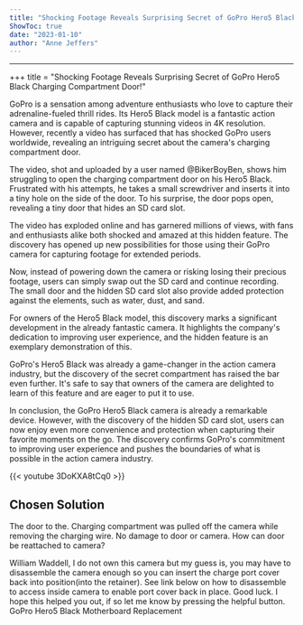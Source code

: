 ```yaml
---
title: "Shocking Footage Reveals Surprising Secret of GoPro Hero5 Black Charging Compartment Door!"
ShowToc: true 
date: "2023-01-10"
author: "Anne Jeffers"
---
```

*****
+++ title = "Shocking Footage Reveals Surprising Secret of GoPro Hero5 Black Charging Compartment Door!" 

GoPro is a sensation among adventure enthusiasts who love to capture their adrenaline-fueled thrill rides. Its Hero5 Black model is a fantastic action camera and is capable of capturing stunning videos in 4K resolution. However, recently a video has surfaced that has shocked GoPro users worldwide, revealing an intriguing secret about the camera's charging compartment door.

The video, shot and uploaded by a user named @BikerBoyBen, shows him struggling to open the charging compartment door on his Hero5 Black. Frustrated with his attempts, he takes a small screwdriver and inserts it into a tiny hole on the side of the door. To his surprise, the door pops open, revealing a tiny door that hides an SD card slot.

The video has exploded online and has garnered millions of views, with fans and enthusiasts alike both shocked and amazed at this hidden feature. The discovery has opened up new possibilities for those using their GoPro camera for capturing footage for extended periods.

Now, instead of powering down the camera or risking losing their precious footage, users can simply swap out the SD card and continue recording. The small door and the hidden SD card slot also provide added protection against the elements, such as water, dust, and sand.

For owners of the Hero5 Black model, this discovery marks a significant development in the already fantastic camera. It highlights the company's dedication to improving user experience, and the hidden feature is an exemplary demonstration of this.

GoPro's Hero5 Black was already a game-changer in the action camera industry, but the discovery of the secret compartment has raised the bar even further. It's safe to say that owners of the camera are delighted to learn of this feature and are eager to put it to use.

In conclusion, the GoPro Hero5 Black camera is already a remarkable device. However, with the discovery of the hidden SD card slot, users can now enjoy even more convenience and protection when capturing their favorite moments on the go. The discovery confirms GoPro's commitment to improving user experience and pushes the boundaries of what is possible in the action camera industry.

{{< youtube 3DoKXA8tCq0 >}} 



## Chosen Solution
 The door to the. Charging compartment
was pulled  off the camera while removing the  charging wire. No damage  to door or camera.   How can door be reattached to camera?

 William Waddell, I do not own this camera but my guess is, you may have to disassemble the camera enough so you can insert the charge port cover back into position(into the retainer). See link below on how to disassemble to access inside camera to enable port cover back in place.  Good luck. I hope this helped you out, if so let me know by pressing the helpful button.
GoPro Hero5 Black Motherboard Replacement




